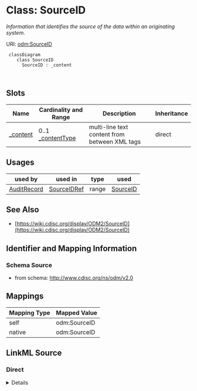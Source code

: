 # Class: SourceID


_Information that identifies the source of the data within an originating system._





URI: [odm:SourceID](http://www.cdisc.org/ns/odm/v2.0/SourceID)



```mermaid
 classDiagram
    class SourceID
      SourceID : _content
        
      
```




<!-- no inheritance hierarchy -->


## Slots

| Name | Cardinality and Range | Description | Inheritance |
| ---  | --- | --- | --- |
| [_content](_content.md) | 0..1 <br/> [_contentType](_contentType.md) | multi-line text content from between XML tags | direct |





## Usages

| used by | used in | type | used |
| ---  | --- | --- | --- |
| [AuditRecord](AuditRecord.md) | [SourceIDRef](SourceIDRef.md) | range | [SourceID](SourceID.md) |






## See Also

* [https://wiki.cdisc.org/display/ODM2/SourceID](https://wiki.cdisc.org/display/ODM2/SourceID)

## Identifier and Mapping Information







### Schema Source


* from schema: http://www.cdisc.org/ns/odm/v2.0





## Mappings

| Mapping Type | Mapped Value |
| ---  | ---  |
| self | odm:SourceID |
| native | odm:SourceID |





## LinkML Source

<!-- TODO: investigate https://stackoverflow.com/questions/37606292/how-to-create-tabbed-code-blocks-in-mkdocs-or-sphinx -->

### Direct

<details>
```yaml
name: SourceID
description: Information that identifies the source of the data within an originating
  system.
from_schema: http://www.cdisc.org/ns/odm/v2.0
see_also:
- https://wiki.cdisc.org/display/ODM2/SourceID
slots:
- _content
slot_usage:
  range:
    name: range
    id_prefixes:
    - text
class_uri: odm:SourceID

```
</details>

### Induced

<details>
```yaml
name: SourceID
description: Information that identifies the source of the data within an originating
  system.
from_schema: http://www.cdisc.org/ns/odm/v2.0
see_also:
- https://wiki.cdisc.org/display/ODM2/SourceID
slot_usage:
  range:
    name: range
    id_prefixes:
    - text
attributes:
  name: _content
  description: multi-line text content from between XML tags
  from_schema: http://www.cdisc.org/ns/odm/v2.0
  rank: 1000
  alias: _content
  owner: SourceID
  domain_of:
  - TranslatedText
  - Title
  - CheckValue
  - Code
  - WorkflowEnd
  - UserName
  - Prefix
  - Suffix
  - FullName
  - GivenName
  - FamilyName
  - StreetName
  - HouseNumber
  - City
  - StateProv
  - Country
  - PostalCode
  - OtherText
  - Meaning
  - LegalReason
  - DateTimeStamp
  - ReasonForChange
  - SourceID
  - FlagValue
  - FlagType
  - Value
  range: _contentType
  inlined: true
class_uri: odm:SourceID

```
</details>